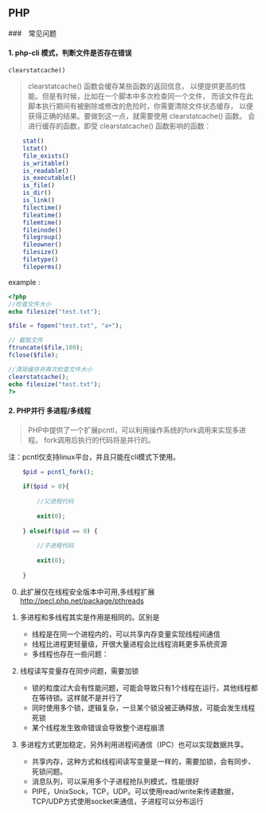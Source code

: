 ## PHP 

###　常见问题

#### 1. php-cli 模式，判断文件是否存在错误
    
    clearstatcache()
    

> clearstatcache() 函数会缓存某些函数的返回信息，
以便提供更高的性能。但是有时候，比如在一个脚本中多次检查同一个文件，
而该文件在此脚本执行期间有被删除或修改的危险时，你需要清除文件状态缓存，
以便获得正确的结果。要做到这一点，就需要使用 clearstatcache() 函数。
会进行缓存的函数，即受 clearstatcache() 函数影响的函数：

```php
    stat()
    lstat()
    file_exists()
    is_writable()
    is_readable()
    is_executable()
    is_file()
    is_dir()
    is_link()
    filectime()
    fileatime()
    filemtime()
    fileinode()
    filegroup()
    fileowner()
    filesize()
    filetype()
    fileperms()  
```  

example :

```php
<?php
//检查文件大小
echo filesize("test.txt");

$file = fopen("test.txt", "a+");

// 截取文件
ftruncate($file,100);
fclose($file);

//清除缓存并再次检查文件大小
clearstatcache();
echo filesize("test.txt");
?>
```

#### 2. PHP并行 多进程/多线程

> PHP中提供了一个扩展pcntl，可以利用操作系统的fork调用来实现多进程。
fork调用后执行的代码将是并行的。

注：pcntl仅支持linux平台，并且只能在cli模式下使用。

```php
    $pid = pcntl_fork();
    
    if($pid > 0){
    
        //父进程代码
        
        exit(0);
    
    } elseif($pid == 0) {
    
        //子进程代码
        
        exit(0);
    
    }
```



0. 此扩展仅在线程安全版本中可用,多线程扩展<http://pecl.php.net/package/pthreads>

1. 多进程和多线程其实是作用是相同的。区别是

    - 线程是在同一个进程内的，可以共享内存变量实现线程间通信
    - 线程比进程更轻量级，开很大量进程会比线程消耗更多系统资源
    - 多线程也存在一些问题：

2. 线程读写变量存在同步问题，需要加锁

    - 锁的粒度过大会有性能问题，可能会导致只有1个线程在运行，其他线程都在等待锁。这样就不是并行了
    - 同时使用多个锁，逻辑复杂，一旦某个锁没被正确释放，可能会发生线程死锁
    - 某个线程发生致命错误会导致整个进程崩溃

3. 多进程方式更加稳定，另外利用进程间通信（IPC）也可以实现数据共享。

    - 共享内存，这种方式和线程间读写变量是一样的，需要加锁，会有同步、死锁问题。
    - 消息队列，可以采用多个子进程抢队列模式，性能很好
    - PIPE，UnixSock，TCP，UDP。可以使用read/write来传递数据，TCP/UDP方式使用socket来通信，子进程可以分布运行
